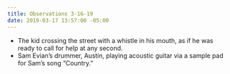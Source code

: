 ```yaml
---
title: Observations 3-16-19
date: 2019-03-17 13:57:00 -05:00
---
```


- The kid crossing the street with a whistle in his mouth, as if he was ready to call for help at any second.
- Sam Evian’s drummer, Austin, playing acoustic guitar via a sample pad for Sam’s song “Country.”